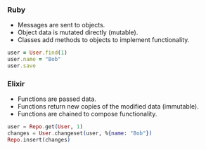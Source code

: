 ### Ruby 

- Messages are sent to objects.
- Object data is mutated directly (mutable).
- Classes add methods to objects to implement functionality.

```ruby
user = User.find(1)
user.name = "Bob"
user.save
```

### Elixir

- Functions are passed data.
- Functions return new copies of the modified data (immutable).
- Functions are chained to compose functionality.

```elixir
user = Repo.get(User, 1)
changes = User.changeset(user, %{name: "Bob"})
Repo.insert(changes)
```
